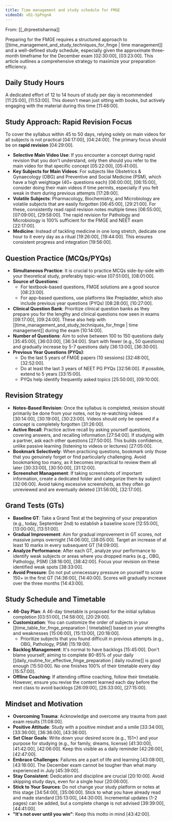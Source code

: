 ```yaml
---
title: Time management and study schedule for FMGE
videoId: vQ1-SpPognA
---
```


From: [[_drpreetisharma]] <br/> 

Preparing for the FMGE requires a structured approach to [[time_management_and_study_techniques_for_fmge | time management]] and a well-defined study schedule, especially given the approximate three-month timeframe for the December exam <a class="yt-timestamp" data-t="02:30:00">[02:30:00]</a>, <a class="yt-timestamp" data-t="03:23:00">[03:23:00]</a>. This article outlines a comprehensive strategy to maximize your preparation efficiency.

## Daily Study Hours

A dedicated effort of 12 to 14 hours of study per day is recommended <a class="yt-timestamp" data-t="11:25:00">[11:25:00]</a>, <a class="yt-timestamp" data-t="11:53:00">[11:53:00]</a>. This doesn't mean just sitting with books, but actively engaging with the material during this time <a class="yt-timestamp" data-t="11:48:00">[11:48:00]</a>.

## Study Approach: Rapid Revision Focus

To cover the syllabus within 45 to 50 days, relying solely on main videos for all subjects is not practical <a class="yt-timestamp" data-t="04:17:00">[04:17:00]</a>, <a class="yt-timestamp" data-t="04:24:00">[04:24:00]</a>. The primary focus should be on **rapid revision** <a class="yt-timestamp" data-t="04:29:00">[04:29:00]</a>.

*   **Selective Main Video Use**: If you encounter a concept during rapid revision that you don't understand, only then should you refer to the main video for that specific concept <a class="yt-timestamp" data-t="05:22:00">[05:22:00]</a>, <a class="yt-timestamp" data-t="05:41:00">[05:41:00]</a>.
*   **Key Subjects for Main Videos**: For subjects like Obstetrics & Gynaecology (OBG) and Preventive and Social Medicine (PSM), which have a high weightage (40+ questions each) <a class="yt-timestamp" data-t="06:00:00">[06:00:00]</a>, <a class="yt-timestamp" data-t="06:15:00">[06:15:00]</a>, consider doing their main videos if time permits, especially if you felt weak in them during previous attempts <a class="yt-timestamp" data-t="17:28:00">[17:28:00]</a>.
*   **Volatile Subjects**: Pharmacology, Biochemistry, and Microbiology are volatile subjects that are easily forgotten <a class="yt-timestamp" data-t="06:45:00">[06:45:00]</a>, <a class="yt-timestamp" data-t="29:21:00">[29:21:00]</a>. For these, consistently read rapid revision notes multiple times <a class="yt-timestamp" data-t="06:55:00">[06:55:00]</a>, <a class="yt-timestamp" data-t="07:09:00">[07:09:00]</a>, <a class="yt-timestamp" data-t="29:58:00">[29:58:00]</a>. The rapid revision for Pathology and Microbiology is 100% sufficient for the FMGE and NEET exam <a class="yt-timestamp" data-t="22:17:00">[22:17:00]</a>.
*   **Medicine**: Instead of tackling medicine in one long stretch, dedicate one hour to it every day as a ritual <a class="yt-timestamp" data-t="19:26:00">[19:26:00]</a>, <a class="yt-timestamp" data-t="19:44:00">[19:44:00]</a>. This ensures consistent progress and integration <a class="yt-timestamp" data-t="19:56:00">[19:56:00]</a>.

## Question Practice (MCQs/PYQs)

*   **Simultaneous Practice**: It is crucial to practice MCQs side-by-side with your theoretical study, preferably topic-wise <a class="yt-timestamp" data-t="07:51:00">[07:51:00]</a>, <a class="yt-timestamp" data-t="08:01:00">[08:01:00]</a>.
*   **Source of Questions**:
    *   For textbook-based questions, FMGE solutions are a good source <a class="yt-timestamp" data-t="08:23:00">[08:23:00]</a>.
    *   For app-based questions, use platforms like Prepladder, which also include previous year questions (PYQs) <a class="yt-timestamp" data-t="08:28:00">[08:28:00]</a>, <a class="yt-timestamp" data-t="10:27:00">[10:27:00]</a>.
*   **Clinical Question Bank**: Prioritize clinical question banks as they prepare you for the lengthy and clinical questions now seen in exams <a class="yt-timestamp" data-t="09:17:00">[09:17:00]</a>, <a class="yt-timestamp" data-t="09:24:00">[09:24:00]</a>. These also help with [[time_management_and_study_techniques_for_fmge | time management]] during the exam <a class="yt-timestamp" data-t="10:14:00">[10:14:00]</a>.
*   **Number of Questions**: Aim to solve between 100 to 150 questions daily <a class="yt-timestamp" data-t="35:45:00">[35:45:00]</a>, <a class="yt-timestamp" data-t="36:03:00">[36:03:00]</a>, <a class="yt-timestamp" data-t="36:34:00">[36:34:00]</a>. Start with fewer (e.g., 50 questions) and gradually increase by 5-7 questions daily <a class="yt-timestamp" data-t="36:13:00">[36:13:00]</a>, <a class="yt-timestamp" data-t="36:30:00">[36:30:00]</a>.
*   **Previous Year Questions (PYQs)**:
    *   Do the last 5 years of FMGE papers (10 sessions) <a class="yt-timestamp" data-t="32:48:00">[32:48:00]</a>, <a class="yt-timestamp" data-t="32:52:00">[32:52:00]</a>.
    *   Do at least the last 3 years of NEET PG PYQs <a class="yt-timestamp" data-t="32:56:00">[32:56:00]</a>. If possible, extend to 5 years <a class="yt-timestamp" data-t="33:15:00">[33:15:00]</a>.
    *   PYQs help identify frequently asked topics <a class="yt-timestamp" data-t="25:50:00">[25:50:00]</a>, <a class="yt-timestamp" data-t="09:10:00">[09:10:00]</a>.

## Revision Strategy

*   **Notes-Based Revision**: Once the syllabus is completed, revision should primarily be done from your notes, not by re-watching videos <a class="yt-timestamp" data-t="30:14:00">[30:14:00]</a>, <a class="yt-timestamp" data-t="30:19:00">[30:19:00]</a>, <a class="yt-timestamp" data-t="30:23:00">[30:23:00]</a>. Videos should only be opened if a concept is completely forgotten <a class="yt-timestamp" data-t="31:26:00">[31:26:00]</a>.
*   **Active Recall**: Practice active recall by asking yourself questions, covering answers, and recalling information <a class="yt-timestamp" data-t="27:54:00">[27:54:00]</a>. If studying with a partner, ask each other questions <a class="yt-timestamp" data-t="27:50:00">[27:50:00]</a>. This builds confidence, unlike passive learning (listening to videos or lectures) <a class="yt-timestamp" data-t="27:05:00">[27:05:00]</a>.
*   **Bookmark Selectively**: When practicing questions, bookmark only those that you genuinely forget or find particularly challenging. Avoid bookmarking too many, as it becomes impractical to review them all later <a class="yt-timestamp" data-t="30:33:00">[30:33:00]</a>, <a class="yt-timestamp" data-t="30:50:00">[30:50:00]</a>, <a class="yt-timestamp" data-t="31:12:00">[31:12:00]</a>.
*   **Screenshot Management**: If taking screenshots of important information, create a dedicated folder and categorize them by subject <a class="yt-timestamp" data-t="32:06:00">[32:06:00]</a>. Avoid taking excessive screenshots, as they often go unreviewed and are eventually deleted <a class="yt-timestamp" data-t="31:56:00">[31:56:00]</a>, <a class="yt-timestamp" data-t="32:17:00">[32:17:00]</a>.

## Grand Tests (GTs)

*   **Baseline GT**: Take a Grand Test at the beginning of your preparation (e.g., today, September 2nd) to establish a baseline score <a class="yt-timestamp" data-t="12:55:00">[12:55:00]</a>, <a class="yt-timestamp" data-t="13:00:00">[13:00:00]</a>, <a class="yt-timestamp" data-t="13:51:00">[13:51:00]</a>.
*   **Gradual Improvement**: Aim for gradual improvement in GT scores, not massive jumps overnight <a class="yt-timestamp" data-t="14:06:00">[14:06:00]</a>, <a class="yt-timestamp" data-t="38:05:00">[38:05:00]</a>. Target an increase of at least 10 marks in every subsequent GT <a class="yt-timestamp" data-t="14:09:00">[14:09:00]</a>.
*   **Analyze Performance**: After each GT, analyze your performance to identify weak subjects or areas where you dropped marks (e.g., OBG, Pathology, PSM) <a class="yt-timestamp" data-t="38:16:00">[38:16:00]</a>, <a class="yt-timestamp" data-t="38:42:00">[38:42:00]</a>. Focus your revision on these identified weak spots <a class="yt-timestamp" data-t="38:33:00">[38:33:00]</a>.
*   **Avoid Pressure**: Do not put unnecessary pressure on yourself to score 150+ in the first GT <a class="yt-timestamp" data-t="14:36:00">[14:36:00]</a>, <a class="yt-timestamp" data-t="14:40:00">[14:40:00]</a>. Scores will gradually increase over the three months <a class="yt-timestamp" data-t="14:43:00">[14:43:00]</a>.

## Study Schedule and Timetable

*   **46-Day Plan**: A 46-day timetable is proposed for the initial syllabus completion <a class="yt-timestamp" data-t="03:51:00">[03:51:00]</a>, <a class="yt-timestamp" data-t="14:58:00">[14:58:00]</a>, <a class="yt-timestamp" data-t="20:29:00">[20:29:00]</a>.
*   **Customization**: You can customize the order of subjects in your [[time_table_for_fmge_preparation | timetable]] based on your strengths and weaknesses <a class="yt-timestamp" data-t="15:06:00">[15:06:00]</a>, <a class="yt-timestamp" data-t="15:13:00">[15:13:00]</a>, <a class="yt-timestamp" data-t="20:18:00">[20:18:00]</a>.
    *   Prioritize subjects that you found difficult in previous attempts (e.g., OBG, Pathology, PSM) <a class="yt-timestamp" data-t="15:19:00">[15:19:00]</a>.
*   **Backlog Management**: It's normal to have backlogs <a class="yt-timestamp" data-t="15:45:00">[15:45:00]</a>. Don't blame yourself; aiming to complete 80-85% of your daily [[daily_routine_for_effective_fmge_preparation | daily routine]] is good enough <a class="yt-timestamp" data-t="15:50:00">[15:50:00]</a>. No one finishes 100% of their timetable every day <a class="yt-timestamp" data-t="15:57:00">[15:57:00]</a>.
*   **Offline Coaching**: If attending offline coaching, follow their timetable. However, ensure you revise the content learned each day before the next class to avoid backlogs <a class="yt-timestamp" data-t="26:09:00">[26:09:00]</a>, <a class="yt-timestamp" data-t="26:33:00">[26:33:00]</a>, <a class="yt-timestamp" data-t="27:15:00">[27:15:00]</a>.

## Mindset and Motivation

*   **Overcoming Trauma**: Acknowledge and overcome any trauma from past exam results <a class="yt-timestamp" data-t="11:08:00">[11:08:00]</a>.
*   **Positive Attitude**: Study with a positive mindset and a smile <a class="yt-timestamp" data-t="33:34:00">[33:34:00]</a>, <a class="yt-timestamp" data-t="33:36:00">[33:36:00]</a>, <a class="yt-timestamp" data-t="36:36:00">[36:36:00]</a>, <a class="yt-timestamp" data-t="43:36:00">[43:36:00]</a>.
*   **Set Clear Goals**: Write down your desired score (e.g., 151+) and your purpose for studying (e.g., for family, dreams, license) <a class="yt-timestamp" data-t="41:30:00">[41:30:00]</a>, <a class="yt-timestamp" data-t="41:42:00">[41:42:00]</a>, <a class="yt-timestamp" data-t="42:06:00">[42:06:00]</a>. Keep this visible as a daily reminder <a class="yt-timestamp" data-t="42:26:00">[42:26:00]</a>, <a class="yt-timestamp" data-t="42:47:00">[42:47:00]</a>.
*   **Embrace Challenges**: Failures are a part of life and learning <a class="yt-timestamp" data-t="43:08:00">[43:08:00]</a>, <a class="yt-timestamp" data-t="43:16:00">[43:16:00]</a>. The December exam cannot be tougher than what many experienced in July <a class="yt-timestamp" data-t="45:39:00">[45:39:00]</a>.
*   **Stay Consistent**: Dedication and discipline are crucial <a class="yt-timestamp" data-t="20:10:00">[20:10:00]</a>. Avoid skipping study days, even for a single hour <a class="yt-timestamp" data-t="20:06:00">[20:06:00]</a>.
*   **Stick to Your Sources**: Do not change your study platform or notes at this stage <a class="yt-timestamp" data-t="34:54:00">[34:54:00]</a>, <a class="yt-timestamp" data-t="35:06:00">[35:06:00]</a>. Stick to what you have already read and made standard <a class="yt-timestamp" data-t="35:13:00">[35:13:00]</a>, <a class="yt-timestamp" data-t="44:30:00">[44:30:00]</a>. Incremental updates (1-2 pages) can be added, but a complete change is not advised <a class="yt-timestamp" data-t="39:39:00">[39:39:00]</a>, <a class="yt-timestamp" data-t="44:41:00">[44:41:00]</a>.
*   **"It's not over until you win"**: Keep this motto in mind <a class="yt-timestamp" data-t="43:42:00">[43:42:00]</a>.